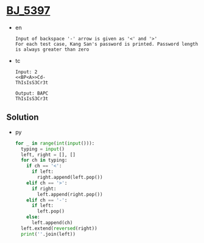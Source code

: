 # [BJ_5397](https://acmicpc.net/problem/5397)

* en

  ```en
  Input of backspace '-' arrow is given as '<' and '>'
  For each test case, Kang San's password is printed. Password length is always greater than zero
  ```

* tc

  ```tc
  Input: 2
  <<BP<A>>Cd-
  ThIsIsS3Cr3t

  Output: BAPC
  ThIsIsS3Cr3t
  ```

## Solution

* py

  ```py
  for _ in range(int(input())):
    typing = input()
    left, right = [], []
    for ch in typing:
      if ch == '<':
        if left:
          right.append(left.pop())
      elif ch == '>':
        if right:
          left.append(right.pop())
      elif ch == '-':
        if left:
          left.pop()
      else:
        left.append(ch)
    left.extend(reversed(right))
    print(''.join(left))
  ```
